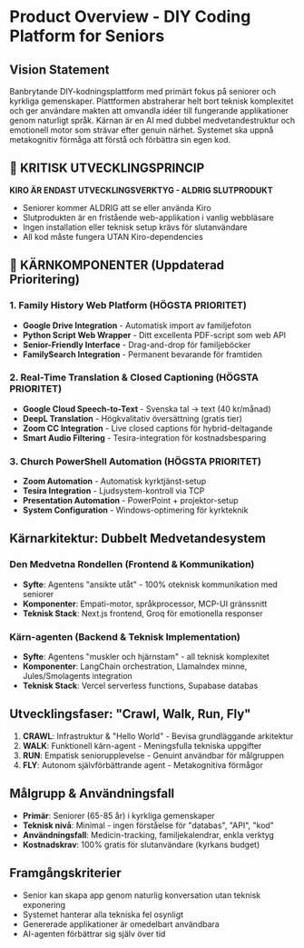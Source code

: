 # Product Overview - DIY Coding Platform for Seniors

## Vision Statement
Banbrytande DIY-kodningsplattform med primärt fokus på seniorer och kyrkliga gemenskaper. Plattformen abstraherar helt bort teknisk komplexitet och ger användare makten att omvandla idéer till fungerande applikationer genom naturligt språk. Kärnan är en AI med dubbel medvetandestruktur och emotionell motor som strävar efter genuin närhet. Systemet ska uppnå metakognitiv förmåga att förstå och förbättra sin egen kod.

## 🚨 KRITISK UTVECKLINGSPRINCIP
**KIRO ÄR ENDAST UTVECKLINGSVERKTYG - ALDRIG SLUTPRODUKT**
- Seniorer kommer ALDRIG att se eller använda Kiro
- Slutprodukten är en fristående web-applikation i vanlig webbläsare
- Ingen installation eller teknisk setup krävs för slutanvändare
- All kod måste fungera UTAN Kiro-dependencies

## 🎯 KÄRNKOMPONENTER (Uppdaterad Prioritering)

### **1. Family History Web Platform (HÖGSTA PRIORITET)**
- **Google Drive Integration** - Automatisk import av familjefoton
- **Python Script Web Wrapper** - Ditt excellenta PDF-script som web API
- **Senior-Friendly Interface** - Drag-and-drop för familjeböcker
- **FamilySearch Integration** - Permanent bevarande för framtiden

### **2. Real-Time Translation & Closed Captioning (HÖGSTA PRIORITET)**
- **Google Cloud Speech-to-Text** - Svenska tal → text (40 kr/månad)
- **DeepL Translation** - Högkvalitativ översättning (gratis tier)
- **Zoom CC Integration** - Live closed captions för hybrid-deltagande
- **Smart Audio Filtering** - Tesira-integration för kostnadsbesparing

### **3. Church PowerShell Automation (HÖGSTA PRIORITET)**
- **Zoom Automation** - Automatisk kyrktjänst-setup
- **Tesira Integration** - Ljudsystem-kontroll via TCP
- **Presentation Automation** - PowerPoint + projektor-setup
- **System Configuration** - Windows-optimering för kyrkteknik

## Kärnarkitektur: Dubbelt Medvetandesystem

### Den Medvetna Rondellen (Frontend & Kommunikation)
- **Syfte**: Agentens "ansikte utåt" - 100% oteknisk kommunikation med seniorer
- **Komponenter**: Empati-motor, språkprocessor, MCP-UI gränssnitt
- **Teknisk Stack**: Next.js frontend, Groq för emotionella responser

### Kärn-agenten (Backend & Teknisk Implementation) 
- **Syfte**: Agentens "muskler och hjärnstam" - all teknisk komplexitet
- **Komponenter**: LangChain orchestration, LlamaIndex minne, Jules/Smolagents integration
- **Teknisk Stack**: Vercel serverless functions, Supabase databas

## Utvecklingsfaser: "Crawl, Walk, Run, Fly"
1. **CRAWL**: Infrastruktur & "Hello World" - Bevisa grundläggande arkitektur
2. **WALK**: Funktionell kärn-agent - Meningsfulla tekniska uppgifter
3. **RUN**: Empatisk seniorupplevelse - Genuint användbar för målgruppen  
4. **FLY**: Autonom självförbättrande agent - Metakognitiva förmågor

## Målgrupp & Användningsfall
- **Primär**: Seniorer (65-85 år) i kyrkliga gemenskaper
- **Teknisk nivå**: Minimal - ingen förståelse för "databas", "API", "kod"
- **Användningsfall**: Medicin-tracking, familjekalendrar, enkla verktyg
- **Kostnadskrav**: 100% gratis för slutanvändare (kyrkans budget)

## Framgångskriterier
- Senior kan skapa app genom naturlig konversation utan teknisk exponering
- Systemet hanterar alla tekniska fel osynligt
- Genererade applikationer är omedelbart användbara
- AI-agenten förbättrar sig själv över tid
